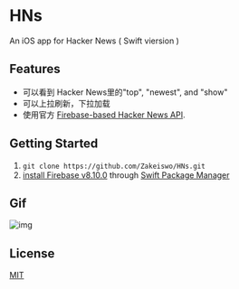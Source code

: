 # HNs

An iOS app for Hacker News ( Swift viersion )

## Features

* 可以看到 Hacker News里的"top", "newest", and "show"
* 可以上拉刷新，下拉加载
* 使用官方 [Firebase-based Hacker News API](https://github.com/HackerNews/API).

## Getting Started

1. `git clone https://github.com/Zakeiswo/HNs.git`
2. [install Firebase v8.10.0](https://github.com/firebase/firebase-ios-sdk/blob/master/SwiftPackageManager.md) through [Swift Package Manager](https://swift.org/package-manager/)

## Gif

![img](./show.gif)



## License

[MIT](LICENSE)

